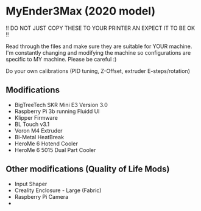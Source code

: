 # MyEnder3Max (2020 model)

!! DO NOT JUST COPY THESE TO YOUR PRINTER AN EXPECT IT TO BE OK !!

Read through the files and make sure they are suitable for YOUR machine. I'm constantly changing and modifying the machine so configurations are specific to MY machine. Please be careful :)

Do your own calibrations (PID tuning, Z-Offset, extruder E-steps/rotation)

## Modifications
- BigTreeTech SKR Mini E3 Version 3.0
- Raspberry Pi 3b running Fluidd UI
- Klipper Firmware
- BL Touch v3.1
- Voron M4 Extruder
- Bi-Metal HeatBreak
- HeroMe 6 Hotend Cooler
- HeroMe 6 5015 Dual Part Cooler

## Other modifications (Quality of Life Mods)
- Input Shaper
- Creality Enclosure - Large (Fabric)
- Raspberry Pi Camera
- 
